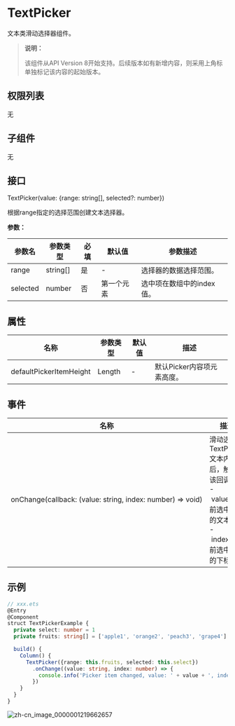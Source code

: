 # TextPicker

文本类滑动选择器组件。

>  **说明：**
>
>  该组件从API Version 8开始支持。后续版本如有新增内容，则采用上角标单独标记该内容的起始版本。


## 权限列表

无


## 子组件

无


## 接口

TextPicker(value: {range: string[], selected?: number})

根据range指定的选择范围创建文本选择器。

**参数：**

| 参数名      | 参数类型     | 必填   | 默认值   | 参数描述            |
| -------- | -------- | ---- | ----- | --------------- |
| range    | string[] | 是    | -     | 选择器的数据选择范围。     |
| selected | number   | 否    | 第一个元素 | 选中项在数组中的index值。 |

## 属性

| 名称                      | 参数类型   | 默认值  | 描述               |
| ----------------------- | ------ | ---- | ---------------- |
| defaultPickerItemHeight | Length | -    | 默认Picker内容项元素高度。 |


## 事件

| 名称                                       | 描述                                       |
| ---------------------------------------- | ---------------------------------------- |
| onChange(callback:&nbsp;(value:&nbsp;string,&nbsp;index:&nbsp;number)&nbsp;=&gt;&nbsp;void) | 滑动选中TextPicker文本内容后，触发该回调。<br/>-&nbsp;value:&nbsp;当前选中项的文本。<br/>-&nbsp;index:&nbsp;当前选中项的下标。 |


## 示例

```ts
// xxx.ets
@Entry
@Component
struct TextPickerExample {
  private select: number = 1
  private fruits: string[] = ['apple1', 'orange2', 'peach3', 'grape4']

  build() {
    Column() {
      TextPicker({range: this.fruits, selected: this.select})
        .onChange((value: string, index: number) => {
          console.info('Picker item changed, value: ' + value + ', index: ' + index)
        })
    }
  }
}
```

![zh-cn_image_0000001219662657](figures/zh-cn_image_0000001219662657.png)
